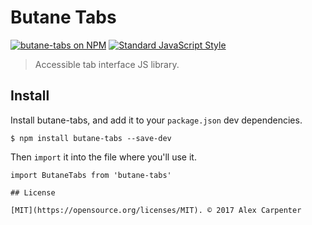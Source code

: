 # Butane Tabs

[![butane-tabs on NPM](https://img.shields.io/npm/v/butane-tabs.svg?style=flat-square)](https://www.npmjs.com/package/butane-tabs) [![Standard JavaScript Style](https://img.shields.io/badge/code_style-standard-brightgreen.svg?style=flat-square)](http://standardjs.com/)

> Accessible tab interface JS library.

## Install

Install butane-tabs, and add it to your `package.json` dev dependencies.

```
$ npm install butane-tabs --save-dev
```

Then `import` it into the file where you'll use it.

```es6
import ButaneTabs from 'butane-tabs'

## License

[MIT](https://opensource.org/licenses/MIT). © 2017 Alex Carpenter
